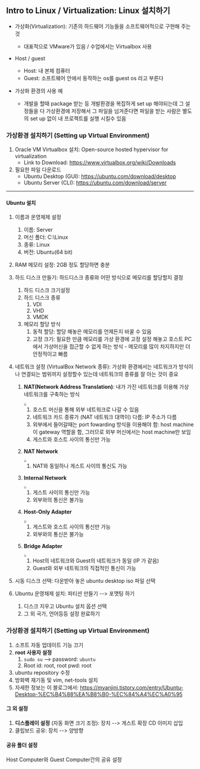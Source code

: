 ## Intro to Linux / Virtualization: Linux 설치하기

- 가상화(Virtualization): 기존의 하드웨어 기능들을 소프트웨어적으로 구현해 주는것
  - 대표적으로 VMware가 있음 / 수업에서는 Virtualbox 사용

- Host / guest
  - Host: 내 본체 컴퓨터
  - Guest: 소프트웨어 안에서 동작하는 os를 guest os 라고 부른다
- 가상화 환경의 사용 예
  - 개발을 할때 package 받는 등 개발환경을 복잡하게 set up 해야되는데 그 설정들을 다 가상환경에 저장해서 그 파일을 넘겨준다면 파일을 받는 사람은 별도의 set up 없이 내 프로젝트를 실행 시킬수 있음



### 가상환경 설치하기 (Setting up Virtual Environment)

1. Oracle VM Virtualbox 설치: Open-source hosted hypervisor for virtualization
   - Link to Download: https://www.virtualbox.org/wiki/Downloads
2. 필요한 파일 다운로드
   - Ubuntu Desktop (GUI): https://ubuntu.com/download/desktop
   - Ubuntu Server (CLI): https://ubuntu.com/download/server

-----

#### Ubuntu 설치

1. 이름과 운영체제 설정

   1. 이름: Server
   2. 머신 폴더: C:\Linux
   3. 종류: Linux
   4. 버전: Ubuntu(64 bit)

2. RAM 메모리 설정: 2GB 정도 할당하면 충분

3. 하드 디스크 만들기: 하드디스크 종류와 어떤 방식으로 메모리를 할당할지 결정

   1. 하드 디스크 크기설정
   2. 하드 디스크 종류
      1. VDI
      2. VHD
      3. VMDK
   3. 메모리 할당 방식
      1. 동적 할당: 할당 해놓은 메모리를 언제든지 바꿀 수 있음
      2. 고정 크기: 필요한 만큼 메모리를 가상 환경에 고정 설정 해놓고 호스트 PC 에서 가상머신을 접근할 수 없게 하는 방식  - 메모리를 많이 차지하지만 더 안정적이고 빠름

4. 네트워크 설정 (VirtualBox Network 종류): 가상화 환경에서는 네트워크가 방식이나 연결되는 범위까지 설정할수 있는데 네트워크의 종류를 잘 아는 것이 중요

   1. **NAT(Network Address Translation)**: 내가 가진 네트워크를 이용해 가상 네트워크를 구축하는 방식

      <img src="/Users/minji/Downloads/nat.png" style="zoom:40%;" />

      1. 호스트 머신을 통해 외부 네트워크로 나갈 수 있음
      2. 네트워크 카드 종류가 (NAT 네트워크 대역이) 다름: IP 주소가 다름
      3. 외부에서 들어갈때는 port fowarding 방식을 이용해야 함: host machine이 gateway 역할을 함, 그러므로 외부 머신에서는 host machine만 보임
      4. 게스트와 호스트 사이의 통신만 가능
         

   2. **NAT Network**

      <img src="/Users/minji/Downloads/nat network.png" style="zoom: 40%;" />

      1. NAT와 동일하나 게스트 사이의 통신도 가능
         

   3. **Internal Network**

      <img src="/Users/minji/Downloads/internal.png" style="zoom:40%;" />

      1. 게스트 사이의 통신만 가능
      2. 외부와의 통신은 불가능
         

   4. **Host-Only Adapter**

      <img src="/Users/minji/Downloads/host-only.png" style="zoom:40%;" />

      1. 게스트와 호스트 사이의 통신만 가능
      2. 외부와의 통신은 불가능
         

   5. **Bridge Adapter**

      <img src="/Users/minji/Downloads/bridge.png" style="zoom:40%;" />

      1. Host의 네트워크와 Guest의 네트워크가 동일 (IP 가 같음)
      2. Guest와 외부 네트워크의 직접적인 통신이 가능

5. 시동 디스크 선택: 다운받아 놓은 ubuntu desktop iso 파일 선택

6. Ubuntu 운영채제 설치: 파티션 만들기 --> 포맷팅 하기

   1. 디스크 지우고 Ubuntu 설치 옵션 선택
   2. 그 외 국가, 언어등등 설정 완료하기

### 가상환경 설치하기 (Setting up Virtual Environment)

1. 소프트 자동 업데이트 기능 끄기
2. **root 사용자 설정**
   1. `sudo su` --> password: `ubuntu`
   2. Root id: root, root pwd: root
3. ubuntu repository 수정
4. 방화벽 재기동 및 vim, net-tools 설치
5. 자세한 정보는 이 블로그에서: https://myanjini.tistory.com/entry/Ubuntu-Desktop-%EC%B4%88%EA%B8%B0-%EC%84%A4%EC%A0%95



#### 그 외 설정

1. **디스플레이 설정** (자동 화면 크기 조정): 장치 --> 게스트 확장 CD 이미지 삽입
2. 클립보드 공유: 장치 --> 양방향

#### 공유 폴더 설정

Host Computer와 Guest Computer간의 공유 설정